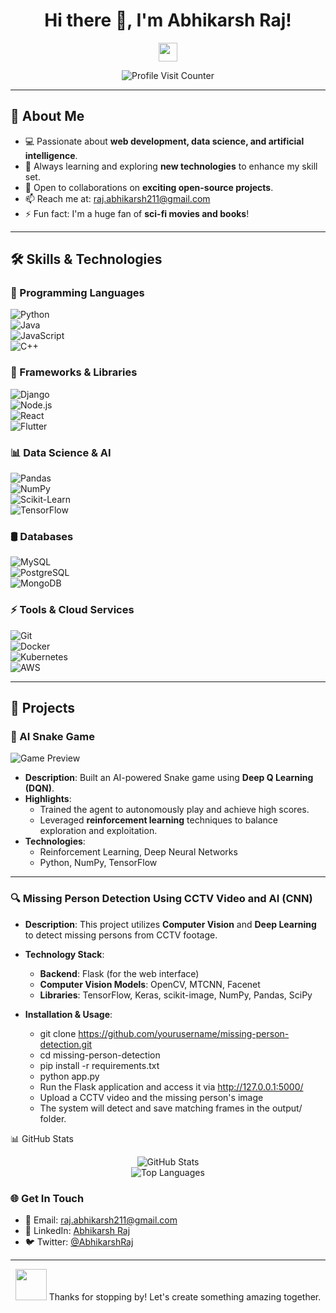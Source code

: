 <h1 align="center">Hi there 👋, I'm Abhikarsh Raj!</h1>

<p align="center">
  <img src="https://media.giphy.com/media/hvRJCLFzcasrR4ia7z/giphy.gif" width="30px">
</p>

<p align="center">
  <img src="https://komarev.com/ghpvc/?username=AbhikarshRaj&label=Profile%20Visits&color=0e75b6&style=flat" alt="Profile Visit Counter">
</p>

---

## 🌟 About Me  
- 💻 Passionate about **web development, data science, and artificial intelligence**.  
- 🌱 Always learning and exploring **new technologies** to enhance my skill set.  
- 👯 Open to collaborations on **exciting open-source projects**.  
- 📫 Reach me at: [raj.abhikarsh211@gmail.com](mailto:raj.abhikarsh211@gmail.com)  
- ⚡ Fun fact: I'm a huge fan of **sci-fi movies and books**!  

---

## 🛠️ Skills & Technologies  

### 🚀 Programming Languages  
![Python](https://img.shields.io/badge/Python-3776AB?style=for-the-badge&logo=python&logoColor=white)  
![Java](https://img.shields.io/badge/Java-007396?style=for-the-badge&logo=java&logoColor=white)  
![JavaScript](https://img.shields.io/badge/JavaScript-F7DF1E?style=for-the-badge&logo=javascript&logoColor=black)  
![C++](https://img.shields.io/badge/C++-00599C?style=for-the-badge&logo=cplusplus&logoColor=white)  

### 📌 Frameworks & Libraries  
![Django](https://img.shields.io/badge/Django-092E20?style=for-the-badge&logo=django&logoColor=white)  
![Node.js](https://img.shields.io/badge/Node.js-339933?style=for-the-badge&logo=nodedotjs&logoColor=white)  
![React](https://img.shields.io/badge/React-61DAFB?style=for-the-badge&logo=react&logoColor=black)  
![Flutter](https://img.shields.io/badge/Flutter-02569B?style=for-the-badge&logo=flutter&logoColor=white)  

### 📊 Data Science & AI  
![Pandas](https://img.shields.io/badge/Pandas-150458?style=for-the-badge&logo=pandas&logoColor=white)  
![NumPy](https://img.shields.io/badge/NumPy-013243?style=for-the-badge&logo=numpy&logoColor=white)  
![Scikit-Learn](https://img.shields.io/badge/Scikit--Learn-F7931E?style=for-the-badge&logo=scikit-learn&logoColor=white)  
![TensorFlow](https://img.shields.io/badge/TensorFlow-FF6F00?style=for-the-badge&logo=tensorflow&logoColor=white)  

### 🛢️ Databases  
![MySQL](https://img.shields.io/badge/MySQL-4479A1?style=for-the-badge&logo=mysql&logoColor=white)  
![PostgreSQL](https://img.shields.io/badge/PostgreSQL-336791?style=for-the-badge&logo=postgresql&logoColor=white)  
![MongoDB](https://img.shields.io/badge/MongoDB-47A248?style=for-the-badge&logo=mongodb&logoColor=white)  

### ⚡ Tools & Cloud Services  
![Git](https://img.shields.io/badge/Git-F05032?style=for-the-badge&logo=git&logoColor=white)  
![Docker](https://img.shields.io/badge/Docker-2496ED?style=for-the-badge&logo=docker&logoColor=white)  
![Kubernetes](https://img.shields.io/badge/Kubernetes-326CE5?style=for-the-badge&logo=kubernetes&logoColor=white)  
![AWS](https://img.shields.io/badge/AWS-232F3E?style=for-the-badge&logo=amazonaws&logoColor=white)  

---

## 📂 Projects  

### 🐍 AI Snake Game  
![Game Preview](https://media.giphy.com/media/l3vR1qkD9nA6xPYQs/giphy.gif)  
- **Description**: Built an AI-powered Snake game using **Deep Q Learning (DQN)**.  
- **Highlights**:  
  - Trained the agent to autonomously play and achieve high scores.  
  - Leveraged **reinforcement learning** techniques to balance exploration and exploitation.  
- **Technologies**:  
  - Reinforcement Learning, Deep Neural Networks  
  - Python, NumPy, TensorFlow  

---

### 🔍 Missing Person Detection Using CCTV Video and AI (CNN)  
- **Description**: This project utilizes **Computer Vision** and **Deep Learning** to detect missing persons from CCTV footage.  
- **Technology Stack**:  
  - **Backend**: Flask (for the web interface)  
  - **Computer Vision Models**: OpenCV, MTCNN, Facenet  
  - **Libraries**: TensorFlow, Keras, scikit-image, NumPy, Pandas, SciPy  

- **Installation & Usage**:  
  - git clone https://github.com/yourusername/missing-person-detection.git
  - cd missing-person-detection
  - pip install -r requirements.txt
  - python app.py
  - Run the Flask application and access it via http://127.0.0.1:5000/
  - Upload a CCTV video and the missing person's image
  - The system will detect and save matching frames in the output/ folder.


📊 GitHub Stats
<p align="center"> <img src="https://github-readme-stats.vercel.app/api?username=AbhikarshRaj&show_icons=true&theme=radical" alt="GitHub Stats"> <br> <img src="https://github-readme-stats.vercel.app/api/top-langs/?username=AbhikarshRaj&layout=compact&theme=radical" alt="Top Languages"> </p>


### 🌐 Get In Touch
- 📧 Email: [raj.abhikarsh211@gmail.com](mailto:raj.abhikarsh211@gmail.com)
- 💼 LinkedIn: [Abhikarsh Raj](https://www.linkedin.com/in/abhikarshraj)
- 🐦 Twitter: [@AbhikarshRaj](https://twitter.com/AbhikarshRaj)

---

<p align="center">
  <img src="https://media.giphy.com/media/jt7bAtEijhurmWAr4v/giphy.gif" width="50">
  Thanks for stopping by! Let's create something amazing together.
</p>
